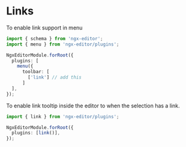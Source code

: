 # Links

To enable link support in menu

```ts
import { schema } from 'ngx-editor';
import { menu } from 'ngx-editor/plugins';

NgxEditorModule.forRoot({
  plugins: [
    menu({
      toolbar: [
        ['link'] // add this
      ]
  ],
});
```

To enable link tooltip inside the editor to when the selection has a link.

```ts
import { link } from 'ngx-editor/plugins';

NgxEditorModule.forRoot({
  plugins: [link()],
});
```
